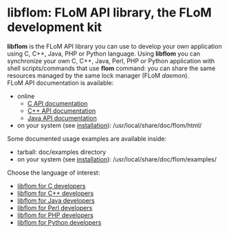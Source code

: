 # libflom: FLoM API library, the FLoM development kit

**libflom** is the FLoM API library you can use to develop your own application using C, C++, Java, PHP or Python language. Using **libflom** you can synchronize your own C, C++, Java, Perl, PHP or Python application with shell scripts/commands that use **flom** command: you can share the same resources managed by the same lock manager (FLoM *daemon*).   
FLoM API documentation is available:
 
* online
    * [C API documentation](http://flom.sourceforge.net/html/C/)
    * [C++ API documentation](http://flom.sourceforge.net/html/C++/)
    * [Java API documentation](http://flom.sourceforge.net/html/java/)
* on your system (see [installation](../Installation.md)): /usr/local/share/doc/flom/html/

Some documented usage examples are available inside:

* tarball: doc/examples directory
* on your system (see [installation](../Installation.md)): /usr/local/share/doc/flom/examples/

Choose the language of interest:

* [libflom for C developers](libflom_for_C_developers.md)
* [libflom for C++ developers](libflom_for_CXX_developers.md)
* [libflom for Java developers](libflom_for_Java_developers.md)
* [libflom for Perl developers](libflom_for_Perl_developers.md)
* [libflom for PHP developers](libflom_PHP.md)
* [libflom for Python developers](libflom_Python.md)

